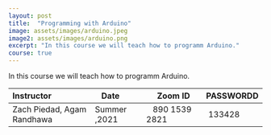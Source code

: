 ```yaml
---
layout: post
title:  "Programming with Arduino"
image: assets/images/arduino.jpeg
image2: assets/images/arduino.png
excerpt: "In this course we will teach how to programm Arduino."
course: true
---
```


In this course we will teach how to programm Arduino.


| Instructor  | &nbsp;&nbsp;&nbsp;Date&nbsp; | &nbsp;&nbsp; &nbsp;&nbsp;Zoom ID &nbsp; | &nbsp;PASSWORDD  |
| :---        |    :----   |          :--- |  :--- |
| Zach Piedad, Agam Randhawa   | Summer ,2021   | &nbsp;&nbsp; 890 1539 2821 &nbsp; &nbsp; |&nbsp; 133428|

<br/>
